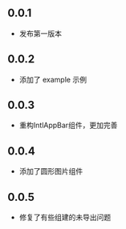 ## 0.0.1

* 发布第一版本

## 0.0.2

* 添加了 example 示例

## 0.0.3

* 重构IntlAppBar组件，更加完善

## 0.0.4

* 添加了圆形图片组件

## 0.0.5

* 修复了有些组建的未导出问题